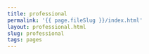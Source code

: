 ```yaml
---
title: professional
permalink: '{{ page.fileSlug }}/index.html'
layout: professional.html
slug: professional
tags: pages
---
```



